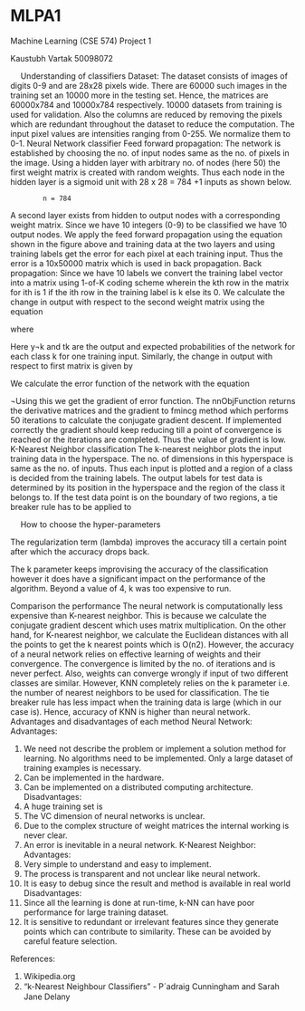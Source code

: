 MLPA1
=====




Machine Learning (CSE 574)
Project 1

Kaustubh Vartak
50098072


 
Understanding of classifiers
Dataset:
The dataset consists of images of digits 0-9 and are 28x28 pixels wide. There are 60000 such images in the training set an 10000 more in the testing set. Hence, the matrices are 60000x784 and 10000x784 respectively. 10000 datasets from training is used for validation. Also the columns are reduced by removing the pixels which are redundant throughout the dataset to reduce the computation. The input pixel values are intensities ranging from 0-255. We normalize them to 0-1.
Neural Network classifier
Feed forward propagation: The network is established by choosing the no. of input nodes same as the no. of pixels in the image. Using a hidden layer with arbitrary no. of nodes (here 50) the first weight matrix is created with random weights. Thus each node in the hidden layer is a sigmoid unit with 28 x 28 = 784 +1 inputs as shown below. 
 
			n = 784
A second layer exists from hidden to output nodes with a corresponding weight matrix. Since we have 10 integers (0-9) to be classified we have 10 output nodes.
We apply the feed forward propagation using the equation shown in the figure above and training data at the two layers and using training labels get the error for each pixel at each training input. Thus the error is a 10x50000 matrix which is used in back propagation.
Back propagation: 
Since we have 10 labels we convert the training label vector into a matrix using 1-of-K coding scheme wherein the kth row in the matrix for ith is 1 if the ith row in the training label is k else its 0.
We calculate the change in output with respect to the second weight matrix using the equation 

where 

Here y¬k and tk are the output and expected probabilities of the network for each class k for one training input. 
Similarly, the change in output with respect to first matrix is given by 



We calculate the error function of the network with the equation 
 
¬Using this we get the gradient of error function. The nnObjFunction returns the derivative matrices and the gradient to fmincg method which performs 50 iterations to calculate the conjugate gradient descent. If implemented correctly the gradient should keep reducing till a point of convergence is reached or the iterations are completed. Thus the value of gradient is low.
K-Nearest Neighbor classification
The k-nearest neighbor plots the input training data in the hyperspace. The no. of dimensions in this hyperspace is same as the no. of inputs. Thus each input is plotted and a region of a class is decided from the training labels. 
The output labels for test data is determined by its position in the hyperspace and the region of the class it belongs to.
If the test data point is on the boundary of two regions, a tie breaker rule has to be applied to 



 
How to choose the hyper-parameters 
  
The regularization term (lambda) improves the accuracy till a certain point after which the accuracy drops back.

 
The k parameter keeps improvising the accuracy of the classification however it does have a significant impact on the performance of the algorithm. Beyond a value of 4, k was too expensive to run.

Comparison the performance
The neural network is computationally less expensive than K-nearest neighbor. This is because we calculate the conjugate gradient descent which uses matrix multiplication. On the other hand, for K-nearest neighbor, we calculate the Euclidean distances with all the points to get the k nearest points which is O(n2). 
However, the accuracy of a neural network relies on effective learning of weights and their convergence. The convergence is limited by the no. of iterations and is never perfect. Also, weights can converge wrongly if input of two different classes are similar. However, KNN completely relies on the k parameter i.e. the number of nearest neighbors to be used for classification. The tie breaker rule has less impact when the training data is large (which in our case is). Hence, accuracy of KNN is higher than neural network.
Advantages and disadvantages of each method
Neural Network: 
Advantages: 
1.	We need not describe the problem or implement a solution method for learning. No algorithms need to be implemented. Only a large dataset of training examples is necessary. 
2.	Can be implemented in the hardware.
3.	Can be implemented on a distributed computing architecture.
Disadvantages:
1.	A huge training set is 
2.	The VC dimension of neural networks is unclear.
3.	Due to the complex structure of weight matrices the internal working is never clear.
4.	An error is inevitable in a neural network.
K-Nearest Neighbor:
Advantages:
1.	Very simple to understand and easy to implement.
2.	The process is transparent and not unclear like neural network.
3.	It is easy to debug since the result and method is available in real world
Disadvantages:
1.	Since all the learning is done at run-time, k-NN can have poor performance for large training dataset.
2.	It is sensitive to redundant or irrelevant features since they generate points which can contribute to similarity. These can be avoided by careful feature selection.

References:
1.	Wikipedia.org
2.	“k-Nearest Neighbour Classiﬁers” - P´adraig Cunningham and Sarah Jane Delany
